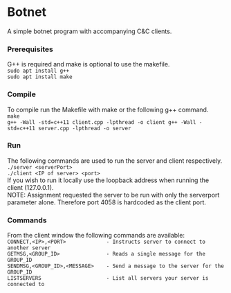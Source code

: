 # Botnet
A simple botnet program with accompanying C&C clients.

### Prerequisites
G++ is required and make is optional to use the makefile.  
    ``sudo apt install g++``  
    ``sudo apt install make``  
    

### Compile
To compile run the Makefile with make or the following g++ command.  
    ``make``  
    ``g++ -Wall -std=c++11 client.cpp -lpthread -o client g++ -Wall -std=c++11 server.cpp -lpthread -o server``  

### Run
The following commands are used to run the server and client respectively.  
    ``./server <serverPort>``  
    ``./client <IP of server> <port>``  
If you wish to run it locally use the loopback address when running the client (127.0.0.1).  
NOTE: Assignment requested the server to be run with only the serverport parameter alone. Therefore port 4058 is hardcoded as the client port.

### Commands
From the client window the following commands are available:  
    ``CONNECT,<IP>,<PORT>             - Instructs server to connect to another server``  
    ``GETMSG,<GROUP_ID>               - Reads a single message for the GROUP_ID``  
    ``SENDMSG,<GROUP_ID>,<MESSAGE>    - Send a message to the server for the GROUP_ID``  
    ``LISTSERVERS                     - List all servers your server is connected to``  

